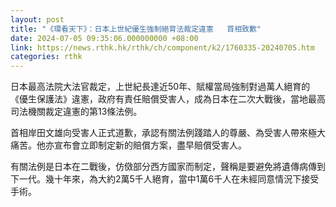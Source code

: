 ```yaml
---
layout: post
title: "《環看天下》：日本上世紀優生強制絕育法裁定違憲   首相致歉"
date: 2024-07-05 09:35:06.000000000 +08:00
link: https://news.rthk.hk/rthk/ch/component/k2/1760335-20240705.htm
categories: rthk
---
```


日本最高法院大法官裁定，上世紀長達近50年、賦權當局強制對過萬人絕育的《優生保護法》違憲，政府有責任賠償受害人，成為日本在二次大戰後，當地最高司法機關裁定違憲的第13條法例。

首相岸田文雄向受害人正式道歉，承認有關法例踐踏人的尊嚴、為受害人帶來極大痛苦。他亦宣布會立即制定新的賠償方案，盡早賠償受害人。

有關法例是日本在二戰後，仿傚部分西方國家而制定，聲稱是要避免將遺傳病傳到下一代。幾十年來，為大約2萬5千人絕育，當中1萬6千人在未經同意情況下接受手術。
